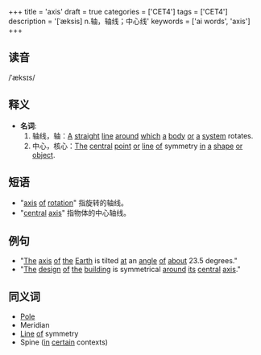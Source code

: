 +++
title = 'axis'
draft = true
categories = ['CET4']
tags = ['CET4']
description = '[ˈæksis] n.轴，轴线；中心线'
keywords = ['ai words', 'axis']
+++

## 读音
/ˈæksɪs/

## 释义
- **名词**: 
   1. 轴线，轴：[A](/zh/post/a/) [straight](/zh/post/straight/) [line](/zh/post/line/) [around](/zh/post/around/) [which](/zh/post/which/) [a](/zh/post/a/) [body](/zh/post/body/) [or](/zh/post/or/) [a](/zh/post/a/) [system](/zh/post/system/) rotates.
   2. 中心，核心：[The](/zh/post/the/) [central](/zh/post/central/) [point](/zh/post/point/) [or](/zh/post/or/) [line](/zh/post/line/) [of](/zh/post/of/) symmetry [in](/zh/post/in/) [a](/zh/post/a/) [shape](/zh/post/shape/) [or](/zh/post/or/) [object](/zh/post/object/).

## 短语
- "[axis](/zh/post/axis/) [of](/zh/post/of/) [rotation](/zh/post/rotation/)" 指旋转的轴线。
- "[central](/zh/post/central/) [axis](/zh/post/axis/)" 指物体的中心轴线。

## 例句
- "[The](/zh/post/the/) [axis](/zh/post/axis/) [of](/zh/post/of/) [the](/zh/post/the/) [Earth](/zh/post/earth/) is tilted [at](/zh/post/at/) an [angle](/zh/post/angle/) [of](/zh/post/of/) [about](/zh/post/about/) 23.5 degrees."
- "[The](/zh/post/the/) [design](/zh/post/design/) [of](/zh/post/of/) [the](/zh/post/the/) [building](/zh/post/building/) is symmetrical [around](/zh/post/around/) [its](/zh/post/its/) [central](/zh/post/central/) [axis](/zh/post/axis/)."

## 同义词
- [Pole](/zh/post/pole/)
- Meridian
- [Line](/zh/post/line/) [of](/zh/post/of/) symmetry
- Spine ([in](/zh/post/in/) [certain](/zh/post/certain/) contexts)
